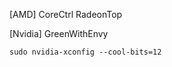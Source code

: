 [AMD]    CoreCtrl
         RadeonTop


[Nvidia] GreenWithEnvy
````
sudo nvidia-xconfig --cool-bits=12
````
